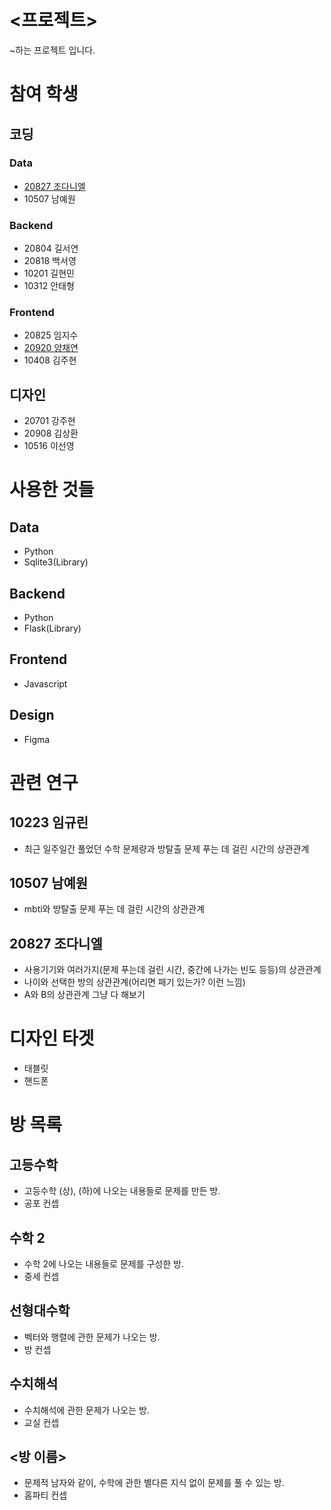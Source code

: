 # <프로젝트>
~하는 프로젝트 입니다.
# 참여 학생
## 코딩
### Data
- [20827 조다니엘](https://github.com/arduinocc04)
- 10507 남예원
### Backend
- 20804 길서연
- 20818 백서영
- 10201 길현민
- 10312 안태형
### Frontend
- 20825 임지수
- [20920 양채연](https://github.com/ycy12310)
- 10408 김주현
## 디자인
- 20701 강주현
- 20908 김상환
- 10516 이선영
# 사용한 것들
## Data
- Python 
- Sqlite3(Library)
## Backend
- Python
- Flask(Library)
## Frontend
- Javascript
## Design
- Figma
# 관련 연구
## 10223 임규린
- 최근 일주일간 풀었던 수학 문제량과 방탈출 문제 푸는 데 걸린 시간의 상관관계
## 10507 남예원
- mbti와 방탈출 문제 푸는 데 걸린 시간의 상관관계
## 20827 조다니엘
- 사용기기와 여러가지(문제 푸는데 걸린 시간, 중간에 나가는 빈도 등등)의 상관관계
- 나이와 선택한 방의 상관관계(어리면 패기 있는가? 이런 느낌)
- A와 B의 상관관계 그냥 다 해보기
# 디자인 타겟
- 태블릿
- 핸드폰

# 방 목록
## 고등수학
- 고등수학 (상), (하)에 나오는 내용들로 문제를 만든 방.
- 공포 컨셉
## 수학 2
- 수학 2에 나오는 내용들로 문제를 구성한 방.
- 중세 컨셉
## 선형대수학
- 벡터와 행렬에 관한 문제가 나오는 방.
- 방 컨셉
## 수치해석
- 수치해석에 관한 문제가 나오는 방.
- 교실 컨셉
## <방 이름>
- 문제적 남자와 같이, 수학에 관한 별다른 지식 없이 문제를 풀 수 있는 방.
- 홈파티 컨셉
